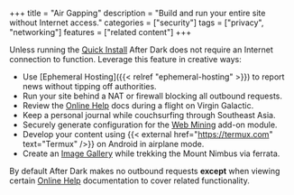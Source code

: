 +++
title = "Air Gapping"
description = "Build and run your entire site without Internet access."
categories = ["security"]
tags = ["privacy", "networking"]
features = ["related content"]
+++

Unless running the [Quick Install](../quick-install) After Dark does not require an Internet connection to function. Leverage this feature in creative ways:

- Use [Ephemeral Hosting]({{< relref "ephemeral-hosting" >}}) to report news without tipping off authorities.
- Run your site behind a NAT or firewall blocking all outbound requests.
- Review the [Online Help](../online-help) docs during a flight on Virgin Galactic.
- Keep a personal journal while couchsurfing through Southeast Asia.
- Securely generate configuration for the [Web Mining](/module/toxic-swamp#config-generator) add-on module.
- Develop your content using {{< external href="https://termux.com" text="Termux" />}} on Android in airplane mode.
- Create an [Image Gallery](/module/hall-of-mirrors) while trekking the Mount Nimbus via ferrata.

By default After Dark makes no outbound requests **except** when viewing certain [Online Help](../online-help) documentation to cover related functionality.
